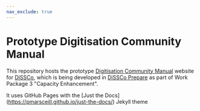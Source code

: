 ```yaml
---
nav_exclude: true
---
```


# Prototype Digitisation Community Manual
This repository hosts the prototype [Digitisation Community Manual](https://lmfrench.github.io/) website for [DiSSCo](https://dissco.eu), which is being developed in 
[DiSSCo Prepare](https://www.dissco.eu/dissco-prepare/) as part of Work Package 3 "Capacity Enhancement".

It uses GitHub Pages with the [Just the Docs] (https://pmarsceill.github.io/just-the-docs/) Jekyll theme
